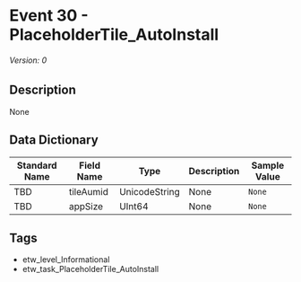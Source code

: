 # Event 30 - PlaceholderTile_AutoInstall
###### Version: 0

## Description
None

## Data Dictionary
|Standard Name|Field Name|Type|Description|Sample Value|
|---|---|---|---|---|
|TBD|tileAumid|UnicodeString|None|`None`|
|TBD|appSize|UInt64|None|`None`|

## Tags
* etw_level_Informational
* etw_task_PlaceholderTile_AutoInstall